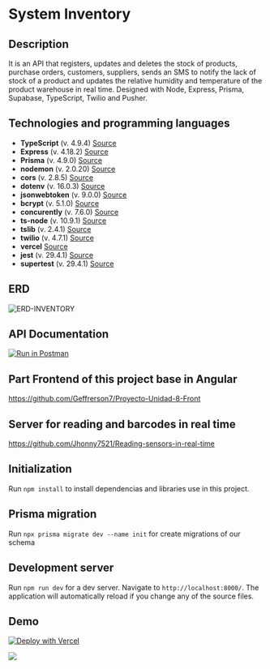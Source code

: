 # System Inventory
## Description

It is an API that registers, updates and deletes the stock of products, purchase orders, customers, suppliers, sends an SMS to notify the lack of stock of a product and updates the relative humidity and temperature of the product warehouse in real time. Designed with Node, Express, Prisma, Supabase, TypeScript, Twilio and Pusher.

## Technologies and programming languages

* **TypeScript** (v. 4.9.4) [Source](https://www.typescriptlang.org/docs/handbook/typescript-in-5-minutes.html)
* **Express** (v. 4.18.2)  [Source](https://www.npmjs.com/package/express)
* **Prisma** (v. 4.9.0) [Source](https://www.prisma.io/docs)
* **nodemon** (v. 2.0.20) [Source](https://www.npmjs.com/package/nodemon)
* **cors** (v. 2.8.5) [Source](https://www.npmjs.com/package/cors)
* **dotenv** (v. 16.0.3) [Source](https://www.npmjs.com/package/dotenv)
* **jsonwebtoken** (v. 9.0.0) [Source](https://www.npmjs.com/package/jsonwebtoken)
* **bcrypt** (v. 5.1.0) [Source](https://www.npmjs.com/package/bcrypt)
* **concurently**  (v. 7.6.0) [Source](https://www.npmjs.com/package/concurrently)
* **ts-node**  (v. 10.9.1) [Source](https://www.npmjs.com/package/ts-node)
* **tslib**  (v. 2.4.1) [Source](https://www.npmjs.com/package/tslib)
* **twilio**  (v. 4.7.1) [Source](https://www.twilio.com/docs/libraries/node)
* **vercel**  [Source](https://vercel.com/docs)
* **jest**  (v. 29.4.1) [Source](https://jestjs.io/docs/getting-started)
* **supertest**  (v. 29.4.1) [Source](https://www.npmjs.com/package/supertest)

## ERD

![ERD-INVENTORY](https://user-images.githubusercontent.com/61089189/230498920-2eb26403-0e05-4336-96f0-9ff5d40b5235.png)

## API Documentation

[![Run in Postman](https://run.pstmn.io/button.svg)](https://documenter.getpostman.com/view/24256278/2s93RZMVfE)

## Part Frontend of this project base in Angular

https://github.com/Geffrerson7/Proyecto-Unidad-8-Front

## Server for reading and barcodes in real time

https://github.com/Jhonny7521/Reading-sensors-in-real-time

## Initialization

Run `npm install` to install dependencias and libraries use in this project.

## Prisma migration

Run `npx prisma migrate dev --name init` for create migrations of our schema

## Development server

Run `npm run dev` for a dev server. Navigate to `http://localhost:8000/`. The application will automatically reload if you change any of the source files.

## Demo

[![Deploy with Vercel](https://vercel.com/button)](https://proyecto-unidad-8-back.vercel.app)

[![](https://markdown-videos.deta.dev/youtube/46EETAxA3tA)](https://youtu.be/46EETAxA3tA)



